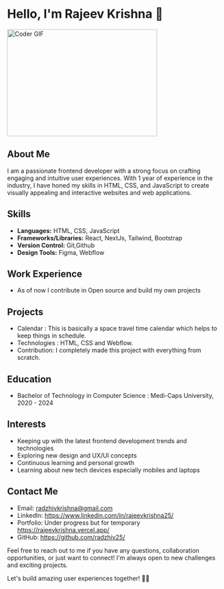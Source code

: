 # Hello, I'm Rajeev Krishna 👋

<img alt="Coder GIF" height=250 width=350 src="https://cdn.dribbble.com/users/730703/screenshots/6581243/avento.gif" />

## About Me
I am a passionate frontend developer with a strong focus on crafting engaging and intuitive user experiences. With 1 year of experience in the industry, I have honed my skills in HTML, CSS, and JavaScript to create visually appealing and interactive websites and web applications.

## Skills
- **Languages:** HTML, CSS, JavaScript
- **Frameworks/Libraries:** React, NextJs, Tailwind, Bootstrap
- **Version Control:** Git,Github
- **Design Tools:** Figma, Webflow

## Work Experience
- As of now I contribute in Open source and build my own projects 

## Projects
- Calendar : This is basically a space travel time calendar which helps to keep things in schedule.
- Technologies : HTML, CSS and Webflow.
- Contribution: I completely made this project with everything from scratch.

## Education
- Bachelor of Technology in Computer Science : Medi-Caps University, 2020 - 2024

## Interests
- Keeping up with the latest frontend development trends and technologies
- Exploring new design and UX/UI concepts
- Continuous learning and personal growth
- Learning about new tech devices especially mobiles and laptops

## Contact Me
- Email: radzhivkrishna@gmail.com
- LinkedIn: https://www.linkedin.com/in/rajeevkrishna25/
- Portfolio: Under progress but for temporary https://rajeevkrishna.vercel.app/
- GitHub: https://github.com/radzhiv25/

Feel free to reach out to me if you have any questions, collaboration opportunities, or just want to connect! I'm always open to new challenges and exciting projects.

Let's build amazing user experiences together! 💪🚀
